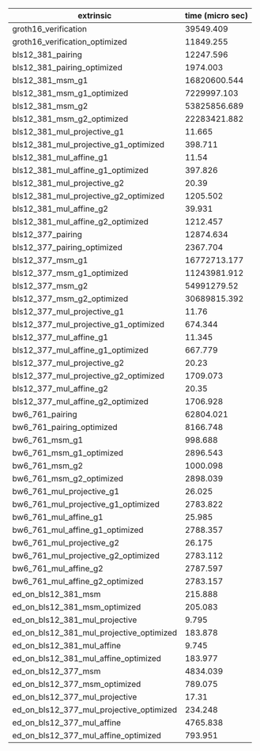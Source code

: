 | extrinsic                                | time (micro sec) |
| ---------------------------------------- | ---------------- |
| groth16_verification                     | 39549.409        |
| groth16_verification_optimized           | 11849.255        |
| bls12_381_pairing                        | 12247.596        |
| bls12_381_pairing_optimized              | 1974.003         |
| bls12_381_msm_g1                         | 16820600.544     |
| bls12_381_msm_g1_optimized               | 7229997.103      |
| bls12_381_msm_g2                         | 53825856.689     |
| bls12_381_msm_g2_optimized               | 22283421.882     |
| bls12_381_mul_projective_g1              | 11.665           |
| bls12_381_mul_projective_g1_optimized    | 398.711          |
| bls12_381_mul_affine_g1                  | 11.54            |
| bls12_381_mul_affine_g1_optimized        | 397.826          |
| bls12_381_mul_projective_g2              | 20.39            |
| bls12_381_mul_projective_g2_optimized    | 1205.502         |
| bls12_381_mul_affine_g2                  | 39.931           |
| bls12_381_mul_affine_g2_optimized        | 1212.457         |
| bls12_377_pairing                        | 12874.634        |
| bls12_377_pairing_optimized              | 2367.704         |
| bls12_377_msm_g1                         | 16772713.177     |
| bls12_377_msm_g1_optimized               | 11243981.912     |
| bls12_377_msm_g2                         | 54991279.52      |
| bls12_377_msm_g2_optimized               | 30689815.392     |
| bls12_377_mul_projective_g1              | 11.76            |
| bls12_377_mul_projective_g1_optimized    | 674.344          |
| bls12_377_mul_affine_g1                  | 11.345           |
| bls12_377_mul_affine_g1_optimized        | 667.779          |
| bls12_377_mul_projective_g2              | 20.23            |
| bls12_377_mul_projective_g2_optimized    | 1709.073         |
| bls12_377_mul_affine_g2                  | 20.35            |
| bls12_377_mul_affine_g2_optimized        | 1706.928         |
| bw6_761_pairing                          | 62804.021        |
| bw6_761_pairing_optimized                | 8166.748         |
| bw6_761_msm_g1                           | 998.688          |
| bw6_761_msm_g1_optimized                 | 2896.543         |
| bw6_761_msm_g2                           | 1000.098         |
| bw6_761_msm_g2_optimized                 | 2898.039         |
| bw6_761_mul_projective_g1                | 26.025           |
| bw6_761_mul_projective_g1_optimized      | 2783.822         |
| bw6_761_mul_affine_g1                    | 25.985           |
| bw6_761_mul_affine_g1_optimized          | 2788.357         |
| bw6_761_mul_projective_g2                | 26.175           |
| bw6_761_mul_projective_g2_optimized      | 2783.112         |
| bw6_761_mul_affine_g2                    | 2787.597         |
| bw6_761_mul_affine_g2_optimized          | 2783.157         |
| ed_on_bls12_381_msm                      | 215.888          |
| ed_on_bls12_381_msm_optimized            | 205.083          |
| ed_on_bls12_381_mul_projective           | 9.795            |
| ed_on_bls12_381_mul_projective_optimized | 183.878          |
| ed_on_bls12_381_mul_affine               | 9.745            |
| ed_on_bls12_381_mul_affine_optimized     | 183.977          |
| ed_on_bls12_377_msm                      | 4834.039         |
| ed_on_bls12_377_msm_optimized            | 789.075          |
| ed_on_bls12_377_mul_projective           | 17.31            |
| ed_on_bls12_377_mul_projective_optimized | 234.248          |
| ed_on_bls12_377_mul_affine               | 4765.838         |
| ed_on_bls12_377_mul_affine_optimized     | 793.951          |
